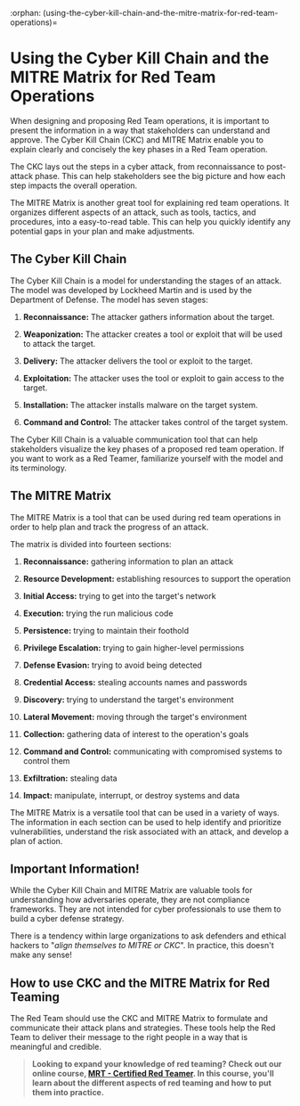 :orphan:
(using-the-cyber-kill-chain-and-the-mitre-matrix-for-red-team-operations)=

# Using the Cyber Kill Chain and the MITRE Matrix for Red Team Operations

When designing and proposing Red Team operations, it is important to present the information in a way that stakeholders can understand and approve. The Cyber Kill Chain (CKC) and MITRE Matrix enable you to explain clearly and concisely the key phases in a Red Team operation.

The CKC lays out the steps in a cyber attack, from reconnaissance to post-attack phase. This can help stakeholders see the big picture and how each step impacts the overall operation.

The MITRE Matrix is another great tool for explaining red team operations. It organizes different aspects of an attack, such as tools, tactics, and procedures, into a easy-to-read table. This can help you quickly identify any potential gaps in your plan and make adjustments.

## The Cyber Kill Chain

The Cyber Kill Chain is a model for understanding the stages of an attack. The model was developed by Lockheed Martin and is used by the Department of Defense. The model has seven stages:

1. **Reconnaissance:** The attacker gathers information about the target.

2. **Weaponization:** The attacker creates a tool or exploit that will be used to attack the target.

3. **Delivery:** The attacker delivers the tool or exploit to the target.

4. **Exploitation:** The attacker uses the tool or exploit to gain access to the target.

5. **Installation:** The attacker installs malware on the target system.

6. **Command and Control:** The attacker takes control of the target system.

The Cyber Kill Chain is a valuable communication tool that can help stakeholders visualize the key phases of a proposed red team operation. If you want to work as a Red Teamer, familiarize yourself with the model and its terminology.

## The MITRE Matrix

The MITRE Matrix is a tool that can be used during red team operations in order to help plan and track the progress of an attack.

The matrix is divided into fourteen sections:

1. **Reconnaissance:** gathering information to plan an attack

2. **Resource Development:** establishing resources to support the operation

3. **Initial Access:** trying to get into the target's network

4. **Execution:** trying the run malicious code

5. **Persistence:** trying to maintain their foothold

6. **Privilege Escalation:** trying to gain higher-level permissions

7. **Defense Evasion:** trying to avoid being detected

8. **Credential Access:** stealing accounts names and passwords

9. **Discovery:** trying to understand the target's environment

10. **Lateral Movement:** moving through the target's environment

11. **Collection:** gathering data of interest to the operation's goals

12. **Command and Control:** communicating with compromised systems to control them

13. **Exfiltration:** stealing data

14. **Impact:** manipulate, interrupt, or destroy systems and data

The MITRE Matrix is a versatile tool that can be used in a variety of ways. The information in each section can be used to help identify and prioritize vulnerabilities, understand the risk associated with an attack, and develop a plan of action.

## Important Information!

While the Cyber Kill Chain and MITRE Matrix are valuable tools for understanding how adversaries operate, they are not compliance frameworks. They are not intended for cyber professionals to use them to build a cyber defense strategy.

There is a tendency within large organizations to ask defenders and ethical hackers to "_align themselves to MITRE or CKC_". In practice, this doesn't make any sense!

## How to use CKC and the MITRE Matrix for Red Teaming

The Red Team should use the CKC and MITRE Matrix to formulate and communicate their attack plans and strategies. These tools help the Red Team to deliver their message to the right people in a way that is meaningful and credible.

> **Looking to expand your knowledge of red teaming? Check out our online course, [MRT - Certified Red Teamer](https://www.mosse-institute.com/certifications/mrt-certified-red-teamer.html). In this course, you'll learn about the different aspects of red teaming and how to put them into practice.**
